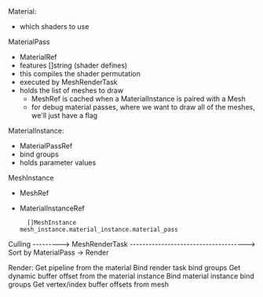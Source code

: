 Material:
- which shaders to use

MaterialPass
- MaterialRef
- features []string (shader defines)
- this compiles the shader permutation
- executed by MeshRenderTask
- holds the list of meshes to draw
    - MeshRef is cached when a MaterialInstance is paired with a Mesh
    - for debug material passes, where we want to draw all of the meshes, we'll just have a flag

MaterialInstance:
- MaterialPassRef
- bind groups
- holds parameter values


MeshInstance
- MeshRef
- MaterialInstanceRef


        []MeshInstance          mesh_instance.material_instance.material_pass
Culling ---------> MeshRenderTask -------------------------------------> Sort by MaterialPass -> Render


Render:
 Get pipeline from the material
 Bind render task bind groups
 Get dynamic buffer offset from the material instance
 Bind material instance bind groups
 Get vertex/index buffer offsets from mesh